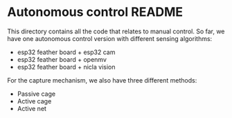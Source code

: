 # Autonomous control README

This directory contains all the code that relates to manual control. So far, we have one autonomous control version with different sensing algorithms:

- esp32 feather board + esp32 cam 
- esp32 feather board + openmv
- esp32 feather board + nicla vision 

For the capture mechanism, we also have three different methods:

- Passive cage
- Active cage
- Active net